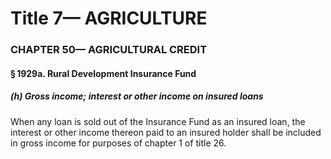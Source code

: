 
# Title 7— AGRICULTURE
### CHAPTER 50— AGRICULTURAL CREDIT
#### § 1929a. Rural Development Insurance Fund
##### (h) Gross income; interest or other income on insured loans

When any loan is sold out of the Insurance Fund as an insured loan, the interest or other income thereon paid to an insured holder shall be included in gross income for purposes of chapter 1 of title 26.
